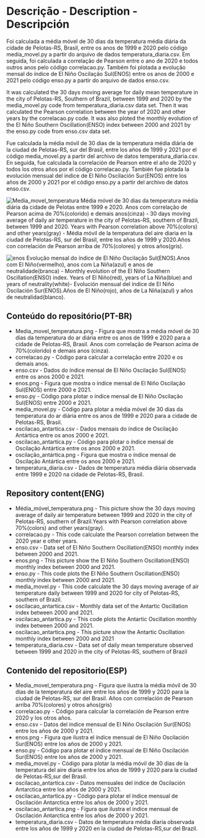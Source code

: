 # Descrição - Description - Descripción
Foi calculada a média móvel de 30 dias da temperatura média diária da cidade de Pelotas-RS, Brasil, entre os anos de 1999 e 2020 pelo código media_movel.py
a partir do arquivo de dados temperatura_diaria.csv. Em seguida, foi calculada a correlação de Pearson entre o ano de 2020 e todos outros anos pelo código
correlacao.py. Também foi plotada a evolução mensal do índice de El Niño Oscilação Sul(ENOS) entre os anos de 2000 e 2021 pelo código enso.py a partir do arquivo de dados enso.csv.  

It was calculated the 30 days moving average for daily mean temperature in the city of Pelotas-RS, Southern of Brazil, between 1999 and 2020 by the
media_movel.py code from temperatura_diaria.csv data set. Then it was calculated the Pearson correlation between the year of 2020 and other years by the
correlacao.py code. It was also ploted the monthly evolution of the El Niño Southern Oscillation(ENSO) index between 2000 and 2021 by the enso.py code from
enso.csv data set. 

Fue calculada la média móvil de 30 dias de la temperatura média diária de la ciudad de Pelotas-RS, sur del Brasil, entre los años de 1999 y 2021 por el
código media_movel.py a partir del archivo de datos temperatura_diaria.csv. En seguida, fue calculada la correlación de Pearson entre el año de 2020 y
todos los otros años por el código correlacao.py. También fue plotada la evolución mensual del indice de El Niño Oscilación Sur(ENOS) entre los años de
2000 y 2021 por el código enso.py a partir del archivo de datos enso.csv. 

![Media_movel_temperatura](https://user-images.githubusercontent.com/80546143/167489446-c5f62fd5-a867-439f-af57-249b6b6b042d.png)
Média móvel de 30 dias da temperatura média diária da cidade de Pelotas entre 1999 e 2020. Anos com correlação de Pearson acima de 70%(colorido) e demais anos(cinza) - 30 days moving average of daily air temperature in the city of Pelotas-RS, southern of Brazil, between 1999 and 2020. Years with Pearson correlation above 70%(colors) and other years(gray) - Média móvil de la temperatura del aire diaria en la ciudad de Pelotas-RS, sur del Brasil, entre los años de 1999 y 2020.Años con correlación de Pearson arriba de 70%(colores) y otros años(gris).

![enos](https://user-images.githubusercontent.com/80546143/167686071-50e6877d-5234-432f-aecc-6f97d66a802c.png)
Evolução mensal do índice de El Niño Oscilação Sul(ENOS).Anos com El Niño(vermelho), anos com La Niña(azul) e anos de neutralidade(branca) - Monthly evolution of the El Niño Southern Oscillation(ENSO) index. Years of El Niño(red), years of La Niña(blue) and years of neutrality(white)- Evolución mensual del índice de El Niño Oscilación Sur(ENOS).Años de El Niño(rojo), años de La Niña(azul) y años de neutralidad(blanco).

## Conteúdo do repositório(PT-BR)
+ Media_movel_temperatura.png - Figura que mostra a média móvel de 30 dias da temperatura do ar diária entre os anos de 1999 e 2020 para a cidade de Pelotas-RS, Brasil. Anos com correlação de Pearson acima de 70%(colorido) e demais anos (cinza).
+ correlacao.py - Código para calcular a correlação entre 2020 e os demais anos.
+ enso.csv - Dados do índice mensal de El Niño Oscilação Sul(ENOS) entre os anos 2000 e 2021.
+ enos.png - Figura que mostra o índice mensal de El Niño Oscilação Sul(ENOS) entre 2000 e 2021.
+ enso.py - Código para plotar o índice mensal de El Niño Oscilação Sul(ENOS) entre 2000 e 2021.
+ media_movel.py - Código para plotar a média móvel de 30 dias da temperatura do ar diária entre os anos de 1999 e 2020 para a cidade de Pelotas-RS, Brasil.
+ oscilacao_antartica.csv - Dados mensais do índice de Oscilação Antártica entre os anos 2000 e 2021.
+ oscilacao_antartica.py - Código para plotar o índice mensal de Oscilação Antártica entre os anos 2000 e 2021.
+ oscilação_antártica.png - Figura que mostra o índice mensal de Oscilação Antártica entre os anos 2000 e 2021.
+ temperatura_diaria.csv - Dados de temperatura média diária observada entre 1999 e 2020 na cidade de Pelotas-RS, Brasil.

## Repository content(ENG)
+ Média_móvel_temperatura.png - This picture show the 30 days moving average of daily air temperature between 1999 and 2020 in the city of Pelotas-RS, southern of Brazil.Years with Pearson correlation above 70%(colors) and other years(gray). 
+ correlacao.py - This code calculate the Pearson correlation between the 2020 year e other years.
+ enso.csv - Data set of El Niño Southern Oscillation(ENSO) monthly index between 2000 and 2021. 
+ enos.png - This picture show the El Niño Southern Oscillation(ENSO) monthly index between 2000 and 2021.
+ enso.py - This code plots the El Niño Southern Oscillation(ENSO) monthly index between 2000 and 2021.
+ media_movel.py - This code calculate the 30 days moving average of air temperature daily between 1999 and 2020 for city of Pelotas-RS, southern of Brazil.
+ oscilacao_antartica.csv - Monthly data set of the Antartic Oscillation index between 2000 and 2021. 
+ oscilacao_antartica.py - This code plots the Antartic Oscillation monthly index between 2000 and 2021. 
+ oscilacao_antartica.png - This picture show the Antartic Oscillation monthly index between 2000 and 2021
+ temperatura_diaria.csv - Data set of daily mean temperature observed between 1999 and 2020 in the city of Pelotas-RS, southern of Brazil

## Contenido del repositorio(ESP)
+ Media_movel_temperatura.png - Figura que ilustra la média móvil de 30 dias de la temperatura del aire entre los años de 1999 y 2020 para la ciudad de Pelotas-RS, sur del Brasil. Años con correlación de Pearson arriba 70%(colores) y otros años(gris)
+ correlacao.py - Código para calcular la correlación de Pearson entre 2020 y los otros años.
+ enso.csv - Datos del índice mensual de El Niño Oscilación Sur(ENOS) entre los años de 2000 y 2021.
+ enos.png - Figura que ilustra el índice mensual de El Niño Oscilación Sur(ENOS) entre los años de 2000 y 2021.
+ enso.py - Código para plotar el índice mensual de El Niño Oscilación Sur(ENOS) entre los años de 2000 y 2021.
+ media_movel.py - Código para plotar la média móvil de 30 dias de la temperatura del aire diaria entre los años de 1999 y 2020 para la ciudad de Pelotas-RS,sur del Brasil.
+ oscilacao_antartica.csv - Datos mensuales del índice de Oscilación Antarctica entre los años de 2000 y 2021.
+ oscilacao_antartica.py - Código para plotar el índice mensual de Oscilación Antarctica entre los años de 2000 y 2021.
+ oscilacao_antartica.png - Figura que ilustra el índice mensual de Oscilación Antarctica entre los años de 2000 y 2021.
+ temperatura_diaria.csv - Datos de temperatura média diaria observada entre los años de 1999 y 2020 en la ciudad de Pelotas-RS,sur del Brazil.
